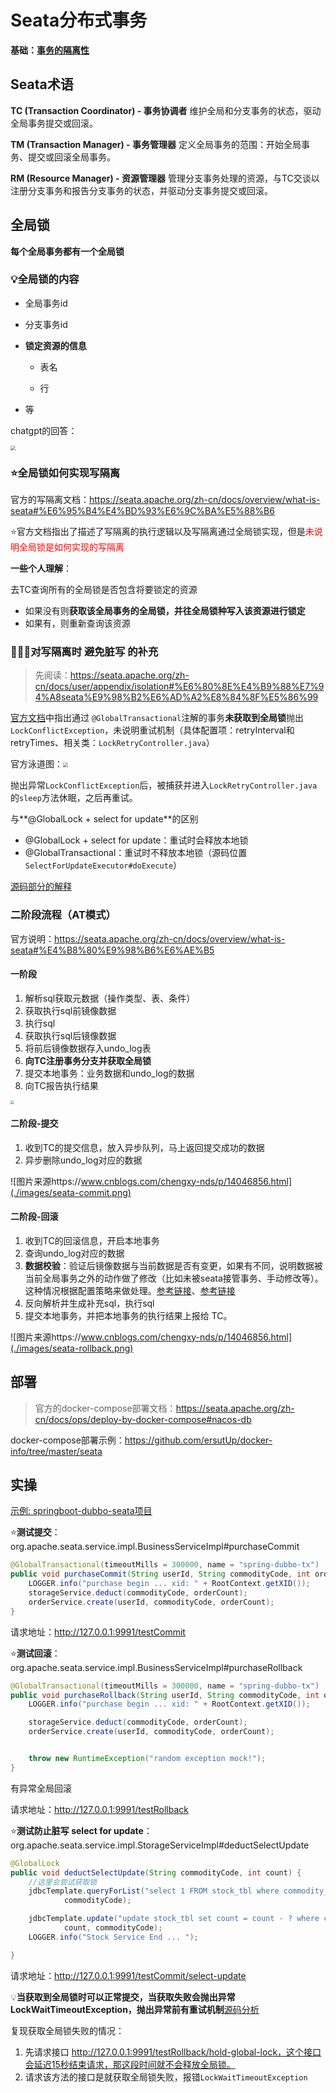# Seata分布式事务



**基础：[事务的隔离性](./../spring/transaction.md#Isolation)**



## Seata术语

**TC (Transaction Coordinator) - 事务协调者**
维护全局和分支事务的状态，驱动全局事务提交或回滚。

**TM (Transaction Manager) - 事务管理器**
定义全局事务的范围：开始全局事务、提交或回滚全局事务。

**RM (Resource Manager) - 资源管理器**
管理分支事务处理的资源，与TC交谈以注册分支事务和报告分支事务的状态，并驱动分支事务提交或回滚。

## 全局锁

**每个全局事务都有一个全局锁**

### 💡全局锁的内容

- 全局事务id
- 分支事务id
- **锁定资源的信息**

  - 表名

  - 行
- 等

chatgpt的回答：

<img src="./images/seata-lock.png" style="zoom: 50%;" />

### ⭐️全局锁如何实现写隔离

官方的写隔离文档：https://seata.apache.org/zh-cn/docs/overview/what-is-seata#%E6%95%B4%E4%BD%93%E6%9C%BA%E5%88%B6

⭐️官方文档指出了描述了写隔离的执行逻辑以及写隔离通过全局锁实现，但是<span style="color:red">未说明全局锁是如何实现的写隔离</span>

**一些个人理解**：

去TC查询所有的全局锁是否包含将要锁定的资源

- 如果没有则**获取该全局事务的全局锁，并往全局锁种写入该资源进行锁定**
- 如果有，则重新查询该资源

### 🙅🏻‍♀️对写隔离时 避免脏写 的补充

> 先阅读：https://seata.apache.org/zh-cn/docs/user/appendix/isolation#%E6%80%8E%E4%B9%88%E7%94%A8seata%E9%98%B2%E6%AD%A2%E8%84%8F%E5%86%99

[官方文档](https://seata.apache.org/zh-cn/docs/user/appendix/isolation#%E6%80%8E%E4%B9%88%E7%94%A8seata%E9%98%B2%E6%AD%A2%E8%84%8F%E5%86%99)中指出通过 `@GlobalTransactional`注解的事务**未获取到全局锁**抛出`LockConflictException`，未说明重试机制（具体配置项：retryInterval和retryTimes、相关类：`LockRetryController.java`）

官方泳道图：<img src="./images/prevent-dirty-write-by-GlobalTransaction-7a7b3233283a355ca3a609e67841e43c.png" style="zoom:50%;" />



抛出异常`LockConflictException`后，被捕获并进入`LockRetryController.java`的`sleep`方法休眠，之后再重试。



与**@GlobalLock + select for update**的区别

- @GlobalLock + select for update：重试时会释放本地锁
- @GlobalTransactional：重试时不释放本地锁（源码位置`SelectForUpdateExecutor#doExecute`）

[源码部分的解释](./seata源码.md#GlobalLock-select-for-update)



### <div id="AT-2"></div>二阶段流程（AT模式）

官方说明：https://seata.apache.org/zh-cn/docs/overview/what-is-seata#%E4%B8%80%E9%98%B6%E6%AE%B5

#### 一阶段

1. 解析sql获取元数据（操作类型、表、条件）
2. 获取执行sql前镜像数据
3. 执行sql
4. 获取执行sql后镜像数据
5. 将前后镜像数据存入undo_log表
6. **向TC注册事务分支并获取全局锁**
7. 提交本地事务：业务数据和undo_log的数据
8. 向TC报告执行结果

<img src="./images/seata-AT-1.png" style="zoom:40%;" />

#### 二阶段-提交

1. 收到TC的提交信息，放入异步队列，马上返回提交成功的数据
2. 异步删除undo_log对应的数据

![图片来源https://www.cnblogs.com/chengxy-nds/p/14046856.html](./images/seata-commit.png)

#### 二阶段-回滚

1. 收到TC的回滚信息，开启本地事务
2. 查询undo_log对应的数据
3. **数据校验**：验证后镜像数据与当前数据是否有变更，如果有不同，说明数据被当前全局事务之外的动作做了修改（比如未被seata接管事务、手动修改等）。这种情况根据配置策略来做处理。[参考链接](https://github.com/apache/incubator-seata/issues/3616)、[参考链接](https://blog.csdn.net/m0_47066332/article/details/122073027)
4. 反向解析并生成补充sql，执行sql
5. 提交本地事务，并把本地事务的执行结果上报给 TC。

![图片来源https://www.cnblogs.com/chengxy-nds/p/14046856.html](./images/seata-rollback.png)

## 部署

> 官方的docker-compose部署文档：https://seata.apache.org/zh-cn/docs/ops/deploy-by-docker-compose#nacos-db

docker-compose部署示例：https://github.com/ersutUp/docker-info/tree/master/seata

## 实操

[示例: springboot-dubbo-seata项目](./demo/springboot-dubbo-seata)

⭐️**测试提交**：org.apache.seata.service.impl.BusinessServiceImpl#purchaseCommit

```java
@GlobalTransactional(timeoutMills = 300000, name = "spring-dubbo-tx")
public void purchaseCommit(String userId, String commodityCode, int orderCount) {
    LOGGER.info("purchase begin ... xid: " + RootContext.getXID());
    storageService.deduct(commodityCode, orderCount);
    orderService.create(userId, commodityCode, orderCount);
}
```

请求地址：http://127.0.0.1:9991/testCommit

⭐️**测试回滚**：org.apache.seata.service.impl.BusinessServiceImpl#purchaseRollback

```java
@GlobalTransactional(timeoutMills = 300000, name = "spring-dubbo-tx")
public void purchaseRollback(String userId, String commodityCode, int orderCount) {
    LOGGER.info("purchase begin ... xid: " + RootContext.getXID());

    storageService.deduct(commodityCode, orderCount);
    orderService.create(userId, commodityCode, orderCount);


    throw new RuntimeException("random exception mock!");
}
```

有异常全局回滚

请求地址：http://127.0.0.1:9991/testRollback

⭐️**测试防止脏写 select for update**：org.apache.seata.service.impl.StorageServiceImpl#deductSelectUpdate

```java
@GlobalLock    
public void deductSelectUpdate(String commodityCode, int count) {
    //这里会尝试获取锁
    jdbcTemplate.queryForList("select 1 FROM stock_tbl where commodity_code = ? for update",
            commodityCode);

    jdbcTemplate.update("update stock_tbl set count = count - ? where commodity_code = ?",
            count, commodityCode);
    LOGGER.info("Stock Service End ... ");

}
```

请求地址：http://127.0.0.1:9991/testCommit/select-update

💡**当获取到全局锁时可以正常提交，当获取失败会抛出异常LockWaitTimeoutException，抛出异常前有重试机制**[源码分析](./seata源码.md#select-for-update)

复现获取全局锁失败的情况：

1. 先请求接口 http://127.0.0.1:9991/testRollback/hold-global-lock，这个接口会延迟15秒结束请求，那这段时间就不会释放全局锁。
2. 请求该方法的接口是就获取全局锁失败，报错`LockWaitTimeoutException`
